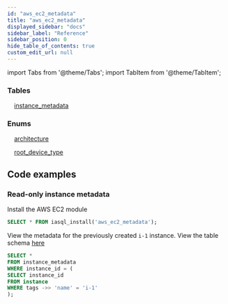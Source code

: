 ```yaml
---
id: "aws_ec2_metadata"
title: "aws_ec2_metadata"
displayed_sidebar: "docs"
sidebar_label: "Reference"
sidebar_position: 0
hide_table_of_contents: true
custom_edit_url: null
---
```


import Tabs from '@theme/Tabs';
import TabItem from '@theme/TabItem';

<Tabs>
  <TabItem value="Components" label="Components" default>

### Tables

    [instance_metadata](../../classes/aws_ec2_metadata_entity_instance_metadata.InstanceMetadata)

### Enums
    [architecture](../../enums/aws_ec2_metadata_entity_instance_metadata.Architecture)

    [root_device_type](../../enums/aws_ec2_metadata_entity_instance_metadata.RootDeviceType)

</TabItem>
  <TabItem value="Code examples" label="Code examples">

## Code examples

### Read-only instance metadata

Install the AWS EC2 module

```sql
SELECT * FROM iasql_install('aws_ec2_metadata');
```

View the metadata for the previously created `i-1` instance. View the table schema [here](https://dbdocs.io/iasql/iasql?table=instance_metadata&schema=public&view=table_structure)

```sql
SELECT *
FROM instance_metadata
WHERE instance_id = (
SELECT instance_id
FROM instance
WHERE tags ->> 'name' = 'i-1'
);
```

</TabItem>
</Tabs>
